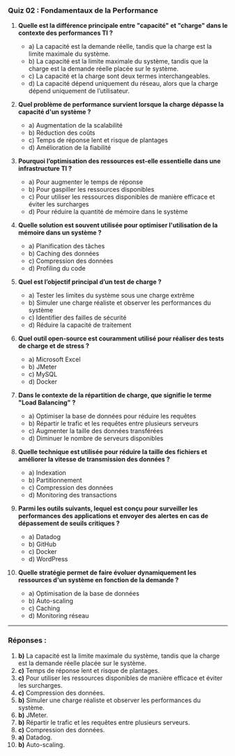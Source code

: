 ### Quiz 02 : Fondamentaux de la Performance

1. **Quelle est la différence principale entre "capacité" et "charge" dans le contexte des performances TI ?**
   - a) La capacité est la demande réelle, tandis que la charge est la limite maximale du système.
   - b) La capacité est la limite maximale du système, tandis que la charge est la demande réelle placée sur le système.
   - c) La capacité et la charge sont deux termes interchangeables.
   - d) La capacité dépend uniquement du réseau, alors que la charge dépend uniquement de l’utilisateur.

2. **Quel problème de performance survient lorsque la charge dépasse la capacité d'un système ?**
   - a) Augmentation de la scalabilité
   - b) Réduction des coûts
   - c) Temps de réponse lent et risque de plantages
   - d) Amélioration de la fiabilité

3. **Pourquoi l’optimisation des ressources est-elle essentielle dans une infrastructure TI ?**
   - a) Pour augmenter le temps de réponse
   - b) Pour gaspiller les ressources disponibles
   - c) Pour utiliser les ressources disponibles de manière efficace et éviter les surcharges
   - d) Pour réduire la quantité de mémoire dans le système

4. **Quelle solution est souvent utilisée pour optimiser l'utilisation de la mémoire dans un système ?**
   - a) Planification des tâches
   - b) Caching des données
   - c) Compression des données
   - d) Profiling du code

5. **Quel est l’objectif principal d’un test de charge ?**
   - a) Tester les limites du système sous une charge extrême
   - b) Simuler une charge réaliste et observer les performances du système
   - c) Identifier des failles de sécurité
   - d) Réduire la capacité de traitement

6. **Quel outil open-source est couramment utilisé pour réaliser des tests de charge et de stress ?**
   - a) Microsoft Excel
   - b) JMeter
   - c) MySQL
   - d) Docker

7. **Dans le contexte de la répartition de charge, que signifie le terme "Load Balancing" ?**
   - a) Optimiser la base de données pour réduire les requêtes
   - b) Répartir le trafic et les requêtes entre plusieurs serveurs
   - c) Augmenter la taille des données transférées
   - d) Diminuer le nombre de serveurs disponibles

8. **Quelle technique est utilisée pour réduire la taille des fichiers et améliorer la vitesse de transmission des données ?**
   - a) Indexation
   - b) Partitionnement
   - c) Compression des données
   - d) Monitoring des transactions

9. **Parmi les outils suivants, lequel est conçu pour surveiller les performances des applications et envoyer des alertes en cas de dépassement de seuils critiques ?**
   - a) Datadog
   - b) GitHub
   - c) Docker
   - d) WordPress

10. **Quelle stratégie permet de faire évoluer dynamiquement les ressources d'un système en fonction de la demande ?**
    - a) Optimisation de la base de données
    - b) Auto-scaling
    - c) Caching
    - d) Monitoring réseau

---

### Réponses :
1. **b)** La capacité est la limite maximale du système, tandis que la charge est la demande réelle placée sur le système.
2. **c)** Temps de réponse lent et risque de plantages.
3. **c)** Pour utiliser les ressources disponibles de manière efficace et éviter les surcharges.
4. **c)** Compression des données.
5. **b)** Simuler une charge réaliste et observer les performances du système.
6. **b)** JMeter.
7. **b)** Répartir le trafic et les requêtes entre plusieurs serveurs.
8. **c)** Compression des données.
9. **a)** Datadog.
10. **b)** Auto-scaling.

